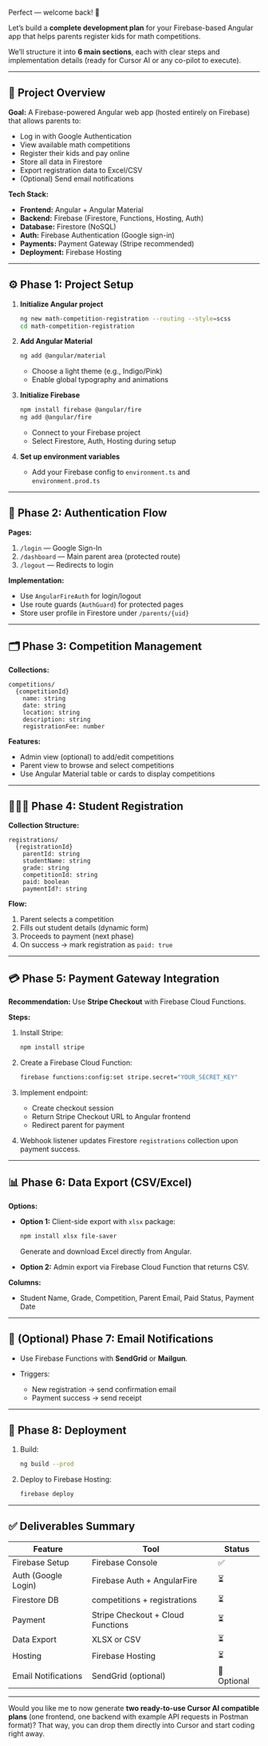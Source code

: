 Perfect — welcome back! 🙌

Let’s build a **complete development plan** for your Firebase-based Angular app that helps parents register kids for math competitions.

We’ll structure it into **6 main sections**, each with clear steps and implementation details (ready for Cursor AI or any co-pilot to execute).

---

## 🧩 Project Overview

**Goal:**
A Firebase-powered Angular web app (hosted entirely on Firebase) that allows parents to:

* Log in with Google Authentication
* View available math competitions
* Register their kids and pay online
* Store all data in Firestore
* Export registration data to Excel/CSV
* (Optional) Send email notifications

**Tech Stack:**

* **Frontend:** Angular + Angular Material
* **Backend:** Firebase (Firestore, Functions, Hosting, Auth)
* **Database:** Firestore (NoSQL)
* **Auth:** Firebase Authentication (Google sign-in)
* **Payments:** Payment Gateway (Stripe recommended)
* **Deployment:** Firebase Hosting

---

## ⚙️ Phase 1: Project Setup

1. **Initialize Angular project**

   ```bash
   ng new math-competition-registration --routing --style=scss
   cd math-competition-registration
   ```

2. **Add Angular Material**

   ```bash
   ng add @angular/material
   ```

   * Choose a light theme (e.g., Indigo/Pink)
   * Enable global typography and animations

3. **Initialize Firebase**

   ```bash
   npm install firebase @angular/fire
   ng add @angular/fire
   ```

   * Connect to your Firebase project
   * Select Firestore, Auth, Hosting during setup

4. **Set up environment variables**

   * Add your Firebase config to `environment.ts` and `environment.prod.ts`

---

## 🔐 Phase 2: Authentication Flow

**Pages:**

1. `/login` — Google Sign-In
2. `/dashboard` — Main parent area (protected route)
3. `/logout` — Redirects to login

**Implementation:**

* Use `AngularFireAuth` for login/logout
* Use route guards (`AuthGuard`) for protected pages
* Store user profile in Firestore under `/parents/{uid}`

---

## 🗂️ Phase 3: Competition Management

**Collections:**

```
competitions/
  {competitionId}
    name: string
    date: string
    location: string
    description: string
    registrationFee: number
```

**Features:**

* Admin view (optional) to add/edit competitions
* Parent view to browse and select competitions
* Use Angular Material table or cards to display competitions

---

## 👨‍👩‍👧 Phase 4: Student Registration

**Collection Structure:**

```
registrations/
  {registrationId}
    parentId: string
    studentName: string
    grade: string
    competitionId: string
    paid: boolean
    paymentId?: string
```

**Flow:**

1. Parent selects a competition
2. Fills out student details (dynamic form)
3. Proceeds to payment (next phase)
4. On success → mark registration as `paid: true`

---

## 💳 Phase 5: Payment Gateway Integration

**Recommendation:** Use **Stripe Checkout** with Firebase Cloud Functions.

**Steps:**

1. Install Stripe:

   ```bash
   npm install stripe
   ```
2. Create a Firebase Cloud Function:

   ```bash
   firebase functions:config:set stripe.secret="YOUR_SECRET_KEY"
   ```
3. Implement endpoint:

   * Create checkout session
   * Return Stripe Checkout URL to Angular frontend
   * Redirect parent for payment
4. Webhook listener updates Firestore `registrations` collection upon payment success.

---

## 📊 Phase 6: Data Export (CSV/Excel)

**Options:**

* **Option 1:** Client-side export with `xlsx` package:

  ```bash
  npm install xlsx file-saver
  ```

  Generate and download Excel directly from Angular.

* **Option 2:** Admin export via Firebase Cloud Function that returns CSV.

**Columns:**

* Student Name, Grade, Competition, Parent Email, Paid Status, Payment Date

---

## 📧 (Optional) Phase 7: Email Notifications

* Use Firebase Functions with **SendGrid** or **Mailgun**.
* Triggers:

  * New registration → send confirmation email
  * Payment success → send receipt

---

## 🚀 Phase 8: Deployment

1. Build:

   ```bash
   ng build --prod
   ```
2. Deploy to Firebase Hosting:

   ```bash
   firebase deploy
   ```

---

## ✅ Deliverables Summary

| Feature             | Tool                              | Status      |
| ------------------- | --------------------------------- | ----------- |
| Firebase Setup      | Firebase Console                  | ✅           |
| Auth (Google Login) | Firebase Auth + AngularFire       | ⏳           |
| Firestore DB        | competitions + registrations      | ⏳           |
| Payment             | Stripe Checkout + Cloud Functions | ⏳           |
| Data Export         | XLSX or CSV                       | ⏳           |
| Hosting             | Firebase Hosting                  | ⏳           |
| Email Notifications | SendGrid (optional)               | 🔄 Optional |

---

Would you like me to now generate **two ready-to-use Cursor AI compatible plans** (one frontend, one backend with example API requests in Postman format)?
That way, you can drop them directly into Cursor and start coding right away.
